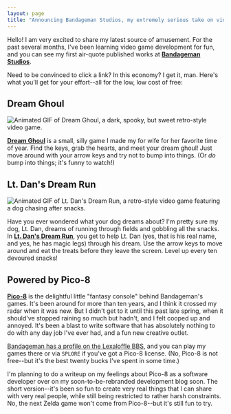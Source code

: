 ```yaml
---
layout: page
title: "Announcing Bandageman Studios, my extremely serious take on video game development"
---
```


Hello! I am very excited to share my latest source of amusement. For the past
several months, I've been learning video game development for fun, and you can
see my first air-quote published works at **[Bandageman
Studios](https://bandageman.com)**.

Need to be convinced to click a link? In this economy? I get it, man. Here's
what you'll get for your effort--all for the low, low cost of free:

## Dream Ghoul

![Animated GIF of Dream Ghoul, a dark, spooky, but sweet retro-style video game.](https://bandageman.com/dream-ghoul/dream-ghoul.gif)

**[Dream Ghoul](https://bandageman.com/dream-ghoul)** is a small, silly game I
made my for wife for her favorite time of year. Find the keys, grab the hearts,
and meet your dream ghoul! Just move around with your arrow keys and try not to
bump into things. (Or _do_ bump into things; it's funny to watch!)

## Lt. Dan's Dream Run

![Animated GIF of Lt. Dan's Dream Run, a retro-style video game featuring a dog chasing after snacks.](https://bandageman.com/dans-dream-run/dans-dream-run.gif)

Have you ever wondered what your dog dreams about? I'm pretty sure my dog, Lt.
Dan, dreams of running through fields and gobbling all the snacks. In **[Lt.
Dan's Dream Run](https://bandageman.com/dans-dream-run/)**, you get to help Lt.
Dan (yes, that is his real name, and yes, he has magic legs) through his dream.
Use the arrow keys to move around and eat the treats before they leave the
screen. Level up every ten devoured snacks!

## Powered by Pico-8

**[Pico-8](https://www.lexaloffle.com/pico-8.php)** is the delightful little
"fantasy console" behind Bandageman's games. It's been around for more than ten
years, and I think it crossed my radar when it was new. But I didn't get to it
until this past late spring, when it should've stopped raining so much but
hadn't, and I felt cooped up and annoyed. It's been a blast to write software
that has absolutely nothing to do with any day job I've ever had, and a fun new
creative outlet.

[Bandageman has a profile on the Lexaloffle
BBS](https://www.lexaloffle.com/bbs/?uid=127970), and you can play my games
there or via `SPLORE` if you've got a Pico-8 license. (No, Pico-8 is not
free--but it's the best twenty bucks I've spent in some time.)

I'm planning to do a writeup on my feelings about Pico-8 as a software developer
over on my soon-to-be-rebranded development blog soon. The short version--it's
been so fun to create very real things that I can share with very real people,
while still being restricted to rather harsh constraints. No, the next Zelda
game won't come from Pico-8--but it's still fun to try.
